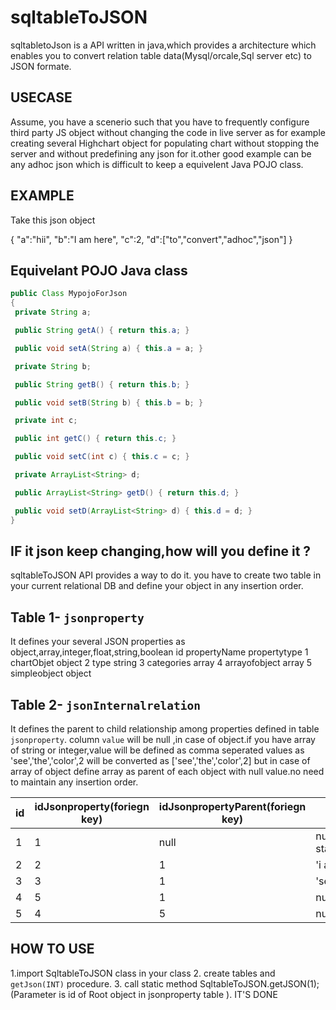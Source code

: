 # sqltableToJSON

sqltabletoJson is a API written in java,which provides a architecture which enables you to convert relation table data(Mysql/orcale,Sql server etc) to JSON formate.

## USECASE 
Assume, you have a scenerio such that you have to frequently configure third party JS object without changing the code in live server as for example creating several Highchart object for populating chart without stopping the server and  without predefining any json for it.other good example can be any adhoc json which is difficult to keep a equivelent Java POJO class.  

## EXAMPLE

Take this json object

{
 "a":"hii",
 "b":"I am here",
 "c":2,
 "d":["to","convert","adhoc","json"]
 }
 ## Equivelant POJO Java class
 ```java
public Class MypojoForJson
{
  private String a;

  public String getA() { return this.a; }

  public void setA(String a) { this.a = a; }

  private String b;

  public String getB() { return this.b; }

  public void setB(String b) { this.b = b; }

  private int c;

  public int getC() { return this.c; }

  public void setC(int c) { this.c = c; }

  private ArrayList<String> d;

  public ArrayList<String> getD() { return this.d; }

  public void setD(ArrayList<String> d) { this.d = d; }
}
```
## IF it json keep changing,how will you define it ?

sqltableToJSON API provides a way to do it.
you have to create two table in your current relational DB and define your object in any insertion order.
## Table 1-  `jsonproperty`
It defines your several JSON properties  as object,array,integer,float,string,boolean
id     propertyName     propertytype
1      chartObjet       object
2      type             string
3      categories       array
4      arrayofobject    array
5      simpleobject     object      
## Table 2-  `jsonInternalrelation` 
It defines the parent to child relationship among properties defined in table `jsonproperty`. column `value` will be null ,in case of object.if you have array of string or integer,value will be defined as comma seperated values as 'see','the','color',2 will be converted as ['see','the','color',2] but in case of array of object define array as parent of each object with null value.no need to maintain any insertion order.   


|id | idJsonproperty(foriegn key) | idJsonpropertyParent(foriegn key) | value|
|---| ----------------------------|-----------------------------------|-----|
|1   |    1                 |              null           |              null (Root object starts here)|
|2   |    2                 |              1              |              'i am here'  |
|3   |    3                 |               1             |             'see','the','color',2 |
|4   |    5                 |               1             |               null   |
|5   |   4                  |              5              |              null    |

## HOW TO USE
1.import SqltableToJSON class in your class
2. create tables and `getJson(INT)` procedure.
3. call static method SqltableToJSON.getJSON(1);  (Parameter is id of Root object in jsonproperty table ).
 IT'S DONE
